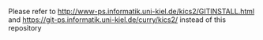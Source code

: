 Please refer to http://www-ps.informatik.uni-kiel.de/kics2/GITINSTALL.html and
https://git-ps.informatik.uni-kiel.de/curry/kics2/ instead of this repository
